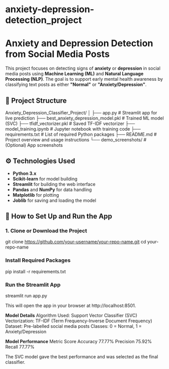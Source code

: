 # anxiety-depression-detection_project
# Anxiety and Depression Detection from Social Media Posts

This project focuses on detecting signs of **anxiety** or **depression** in social media posts using **Machine Learning (ML)** and **Natural Language Processing (NLP)**. The goal is to support early mental health awareness by classifying text posts as either **"Normal"** or **"Anxiety/Depression"**.

## 📁 Project Structure
Anxiety_Depression_Classifier_Project/
│
├── app.py # Streamlit app for live prediction
├── best_anxiety_depression_model.pkl # Trained ML model (SVC)
├── tfidf_vectorizer.pkl # Saved TF-IDF vectorizer
├── model_training.ipynb # Jupyter notebook with training code
├── requirements.txt # List of required Python packages
├── README.md # Project overview and usage instructions
└── demo_screenshots/ # (Optional) App screenshots

## ⚙️ Technologies Used

- **Python 3.x**
- **Scikit-learn** for model building
- **Streamlit** for building the web interface
- **Pandas** and **NumPy** for data handling
- **Matplotlib** for plotting 
- **Joblib** for saving and loading the model

## 🔧 How to Set Up and Run the App

### 1. Clone or Download the Project

git clone https://github.com/your-username/your-repo-name.git
cd your-repo-name

### Install Required Packages
pip install -r requirements.txt

### Run the Streamlit App
streamlit run app.py

This will open the app in your browser at http://localhost:8501.

 **Model Details**
Algorithm Used: Support Vector Classifier (SVC)
Vectorization: TF-IDF (Term Frequency-Inverse Document Frequency)
Dataset: Pre-labelled social media posts
Classes: 0 = Normal, 1 = Anxiety/Depression

**Model Performance**
Metric     	Score
Accuracy	 77.77%
Precision	 75.92%
Recall	   77.77%

The SVC model gave the best performance and was selected as the final classifier.
